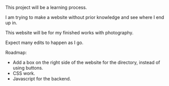This project will be a learning process.

I am trying to make a website without prior knowledge and see where I end up in.

This website will be for my finished works with photography.

Expect many edits to happen as I go.

Roadmap:

- Add a box on the right side of the website for the directory, instead of using buttons.
- CSS work.
- Javascript for the backend.
